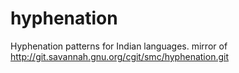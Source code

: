 hyphenation
===========

Hyphenation patterns for Indian languages. mirror of http://git.savannah.gnu.org/cgit/smc/hyphenation.git
